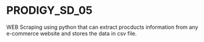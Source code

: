 # PRODIGY_SD_05
WEB Scraping using python
that can extract procducts information from any e-commerce website and stores the data in csv file.
